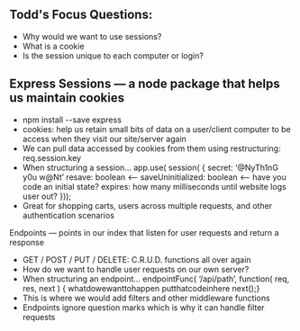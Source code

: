 ## Todd's Focus Questions:
* Why would we want to use sessions?
* What is a cookie
* Is the session unique to each computer or login?

## Express Sessions — a node package that helps us maintain cookies
- npm install --save express
- cookies: help us retain small bits of data on a user/client computer to be access when they visit our site/server again
- We can pull data accessed by cookies from them using restructuring: req.session.key
- When structuring a session…
        app.use( session( {
        secret: ‘@NyTh1nG y0u w@Nt’
        resave: boolean  <— 
        saveUninitialized: boolean <— have you code an initial state?
        expires: how many milliseconds until website logs user out? }));
- Great for shopping carts, users across multiple requests, and other authentication scenarios 

Endpoints — points in our index that listen for user requests and return a response
- GET / POST / PUT / DELETE: C.R.U.D. functions all over again
- How do we want to handle user requests on our own server?
- When structuring an endpoint…
        endpointFunc( ‘/api/path’, function( req, res, next ) {
            whatdowewanttohappen putthatcodeinhere
        next();}
- This is where we would add filters and other middleware functions
- Endpoints ignore question marks which is why it can handle filter requests 
